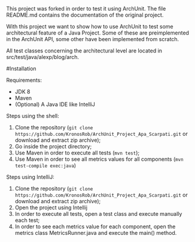 This project was forked in order to test it using ArchUnit. The file README.md contains the documentation of the original project.

With this project we want to show how to use ArchUnit to test some architectural feature of a Java Project. Some of these are preimplemented in the ArchUnit API, some other have been implemented from scratch.

All test classes concerning the architectural level are located in src/test/java/alexp/blog/arch.


#Installation

Requirements:
- JDK 8
- Maven
- (Optional) A Java IDE like IntelliJ

Steps using the shell:
1. Clone the repository (`git clone https://github.com/KronosRob/ArchUnit_Project_Apa_Scarpati.git` or download and extract zip archive);
2. Go inside the project directory;
3. Use Maven in order to execute all tests (`mvn test`);
4. Use Maven in order to see all metrics values for all components (`mvn test-compile exec:java`)


Steps using IntelliJ:
1. Clone the repository (`git clone https://github.com/KronosRob/ArchUnit_Project_Apa_Scarpati.git` or download and extract zip archive);
2. Open the project using Intellij
3. In order to execute all tests, open a test class and execute manually each test;
4. In order to see each metrics value for each component, open the metrics class MetricsRunner.java and execute the main() method. 